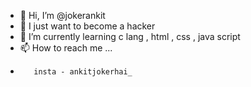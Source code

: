 - 👋 Hi, I’m @jokerankit
- 👀 I just want to become a hacker 
- 🌱 I’m currently learning c lang , html , css , java script 
- 📫 How to reach me ...
-        insta - ankitjokerhai_

<!---
jokerankit/jokerankit is a ✨ special ✨ repository because its `README.md` (this file) appears on your GitHub profile.
You can click the Preview link to take a look at your changes.
--->
